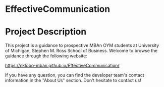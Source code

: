 # EffectiveCommunication

# Project Description
This project is a guidance to prospective MBAn OYM students at University of Michigan, Stephen M. Ross School of Business.
Welcome to browse the guidance through the following website: 

https://nklobo-mban.github.io/EffectiveCommunication/

If you have any question, you can find the developer team's contact information in the "About Us" section. Don't hesitate to contact us!
